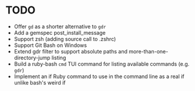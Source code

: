 # TODO

- Offer `gd` as a shorter alternative to `gdr`
- Add a gemspec post_install_message 
- Support zsh (adding source call to .zshrc)
- Support Git Bash on Windows
- Extend gdr filter to support absolute paths and more-than-one-directory-jump listing
- Build a ruby-bash `cmd` TUI command for listing available commands (e.g. `gdr`)
- Implement an if Ruby command to use in the command line as a real if unlike bash's weird if
